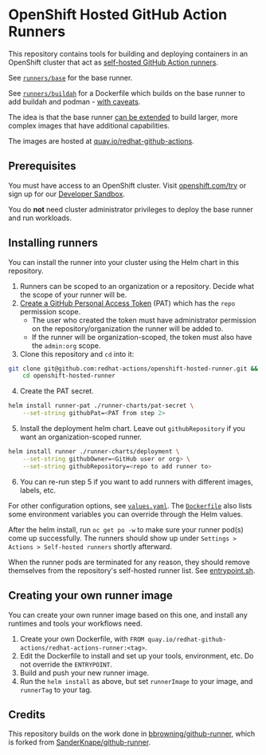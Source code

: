 # OpenShift Hosted GitHub Action Runners

This repository contains tools for building and deploying containers in an OpenShift cluster that act as [self-hosted GitHub Action runners](https://docs.github.com/en/free-pro-team@latest/actions/hosting-your-own-runners/about-self-hosted-runners).

See [`runners/base`](./runners/base) for the base runner.

See [`runners/buildah`](./runners/buildah) for a Dockerfile which builds on the base runner to add buildah and podman - [with caveats](./runners/buildah/README.md).

The idea is that the base runner [can be extended](#creating-your-own-runner-image) to build larger, more complex images that have additional capabilities.

The images are hosted at [quay.io/redhat-github-actions](https://quay.io/redhat-github-actions/).

## Prerequisites
You must have access to an OpenShift cluster. Visit [openshift.com/try](https://www.openshift.com/try) or sign up for our [Developer Sandbox](https://developers.redhat.com/developer-sandbox).

You do **not** need cluster administrator privileges to deploy the base runner and run workloads.

## Installing runners

You can install the runner into your cluster using the Helm chart in this repository.

1. Runners can be scoped to an organization or a repository. Decide what the scope of your runner will be.
2. [Create a GitHub Personal Access Token](https://docs.github.com/en/free-pro-team@latest/github/authenticating-to-github/creating-a-personal-access-token) (PAT) which has the `repo` permission scope.
    - The user who created the token must have administrator permission on the repository/organization the runner will be added to.
    - If the runner will be organization-scoped, the token must also have the `admin:org` scope.
3. Clone this repository and `cd` into it:
```bash
git clone git@github.com:redhat-actions/openshift-hosted-runner.git && \
    cd openshift-hosted-runner
```
4. Create the PAT secret.
```bash
helm install runner-pat ./runner-charts/pat-secret \
    --set-string githubPat=<PAT from step 2>
```
5. Install the deployment helm chart. Leave out `githubRepository` if you want an organization-scoped runner.

```bash
helm install runner ./runner-charts/deployment \
    --set-string githubOwner=<GitHub user or org> \
    --set-string githubRepository=<repo to add runner to>
```

6. You can re-run step 5 if you want to add runners with different images, labels, etc.

For other configuration options, see [`values.yaml`](./runner-charts/deployment/values.yaml). The [`Dockerfile`](./runners/base/Dockerfile) also lists some environment variables you can override through the Helm values.

After the helm install, run `oc get po -w` to make sure your runner pod(s) come up successfully. The runners should show up under `Settings > Actions > Self-hosted runners` shortly afterward.

When the runner pods are terminated for any reason, they should remove themselves from the repository's self-hosted runner list. See [entrypoint.sh](./runners/base/entrypoint.sh).

## Creating your own runner image

You can create your own runner image based on this one, and install any runtimes and tools your workflows need.

1. Create your own Dockerfile, with `FROM quay.io/redhat-github-actions/redhat-actions-runner:<tag>`.
2. Edit the Dockerfile to install and set up your tools, environment, etc. Do not override the `ENTRYPOINT`.
3. Build and push your new runner image.
4. Run the `helm install` as above, but set `runnerImage` to your image, and `runnerTag` to your tag.

## Credits
This repository builds on the work done in [bbrowning/github-runner](https://github.com/bbrowning/github-runner), which is forked from [SanderKnape/github-runner](https://github.com/SanderKnape/github-runner).
